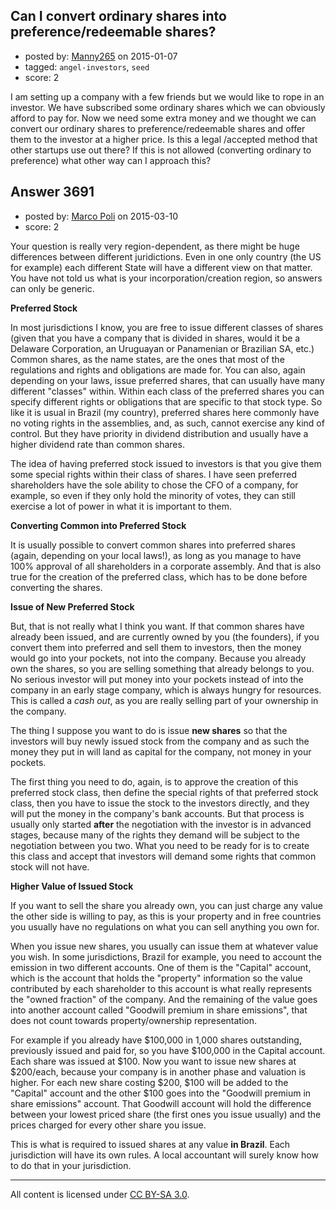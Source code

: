 ## Can I convert ordinary shares into preference/redeemable shares?

- posted by: [Manny265](https://stackexchange.com/users/2554771/manny265) on 2015-01-07
- tagged: `angel-investors`, `seed`
- score: 2

I am setting up a company with a few friends but we would like to rope in an investor. We have subscribed some ordinary shares which we can obviously afford to pay for.
Now we need some extra money and we thought we can convert our ordinary shares to preference/redeemable shares and offer them to the investor at a higher price.
Is this a legal /accepted method that other startups use out there? If this is not allowed (converting ordinary to preference) what other way can I approach this?


## Answer 3691

- posted by: [Marco Poli](https://stackexchange.com/users/3026136/marco-poli) on 2015-03-10
- score: 2

Your question is really very region-dependent, as there might be huge differences between different juridictions. Even in one only country (the US for example) each different State will have a different view on that matter. You have not told us what is your incorporation/creation region, so answers can only be generic.

**Preferred Stock**

In most jurisdictions I know, you are free to issue different classes of shares (given that you have a company that is divided in shares, would it be a Delaware Corporation, an Uruguayan or Panamenian or Brazilian SA, etc.) Common shares, as the name states, are the ones that most of the regulations and rights and obligations are made for. You can also, again depending on your laws, issue preferred shares, that can usually have many different "classes" within. Within each class of the preferred shares you can specify different rights or obligations that are specific to that stock type. So like it is usual in Brazil (my country), preferred shares here commonly have no voting rights in the assemblies, and, as such, cannot exercise any kind of control. But they have priority in dividend distribution and usually have a higher dividend rate than common shares.

The idea of having preferred stock issued to investors is that you give them some special rights within their class of shares. I have seen preferred shareholders have the sole ability to chose the CFO of a company, for example, so even if they only hold the minority of votes, they can still exercise a lot of power in what it is important to them.

**Converting Common into Preferred Stock**

It is usually possible to convert common shares into preferred shares (again, depending on your local laws!), as long as you manage to have 100% approval of all shareholders in a corporate assembly. And that is also true for the creation of the preferred class, which has to be done before converting the shares.


**Issue of New Preferred Stock**

But, that is not really what I think you want. If that common shares have already been issued, and are currently owned by you (the founders), if you convert them into preferred and sell them to investors, then the money would go into your pockets, not into the company. Because you already own the shares, so you are selling something that already belongs to you. No serious investor will put money into your pockets instead of into the company in an early stage company, which is always hungry for resources. This is called a *cash out*, as you are really selling part of your ownership in the company.

The thing I suppose you want to do is issue **new shares** so that the investors will buy newly issued stock from the company and as such the money they put in will land as capital for the company, not money in your pockets.

The first thing you need to do, again, is to approve the creation of this preferred stock class, then define the special rights of that preferred stock class, then you have to issue the stock to the investors directly, and they will put the money in the company's bank accounts. But that process is usually only started **after** the negotiation with the investor is in advanced stages, because many of the rights they demand will be subject to the negotiation between you two. What you need to be ready for is to create this class and accept that investors will demand some rights that common stock will not have.

**Higher Value of Issued Stock**

If you want to sell the share you already own, you can just charge any value the other side is willing to pay, as this is your property and in free countries you usually have no regulations on what you can sell anything you own for.

When you issue new shares, you usually can issue them at whatever value you wish. In some jurisdictions, Brazil for example, you need to account the emission in two different accounts. One of them is the "Capital" account, which is the account that holds the "property" information so the value contributed by each shareholder to this account is what really represents the "owned fraction" of the company. And the remaining of the value goes into another account called "Goodwill premium in share emissions", that does not count towards property/ownership representation.

For example if you already have $100,000 in 1,000 shares outstanding, previously issued and paid for, so you have $100,000 in the Capital account. Each share was issued at $100. Now you want to issue new shares at $200/each, because your company is in another phase and valuation is higher. For each new share costing $200, $100 will be added to the "Capital" account and the other $100 goes into the "Goodwill premium in share emissions" account. That Goodwill account will hold the difference between your lowest priced share (the first ones you issue usually) and the prices charged for every other share you issue.

This is what is required to issued shares at any value **in Brazil**. Each jurisdiction will have its own rules. A local accountant will surely know how to do that in your jurisdiction.



---

All content is licensed under [CC BY-SA 3.0](https://creativecommons.org/licenses/by-sa/3.0/).
